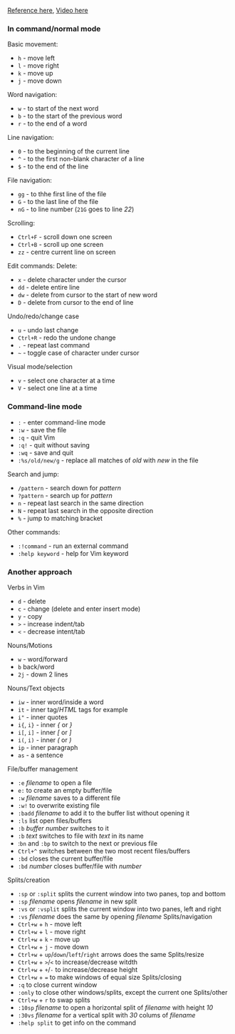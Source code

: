 [Reference here](https://ctoomey.com/mastering-the-vim-language-slides.pdf),
[Video here](https://youtu.be/wlR5gYd6um0)

### In command/normal mode

Basic movement:
- `h` - move left
- `l` - move right
- `k` - move up
- `j` - move down

Word navigation:
- `w` - to start of the next word
- `b` - to the start of the previous word
- `r` - to the end of a word

Line navigation:
- `0` - to the beginning of the current line
- `^` - to the first non-blank character of a line
- `$` - to the end of the line

File navigation:
- `gg` - to thhe first line of the file
- `G` - to the last line of the file
- `nG` - to line number (`21G` goes to line *22*)

Scrolling:
- `Ctrl+F` - scroll down one screen
- `Ctrl+B` - scroll up one screen
- `zz` - centre current line on screen

Edit commands:
Delete:
- `x` - delete character under the cursor
- `dd` - delete entire line
- `dw` - delete from cursor to the start of new word
- `D` - delete from cursor to the end of line

Undo/redo/change case
- `u` - undo last change
- `Ctrl+R` - redo the undone change
- `.` - repeat last command
- `~` - toggle case of character under cursor

Visual mode/selection
- `v` - select one character at a time
- `V` - select one line at a time

### Command-line mode
- `:` - enter command-line mode
- `:w` - save the file
- `:q` - quit Vim
- `:q!` - quit without saving
- `:wq` - save and quit
- `:%s/old/new/g` - replace all matches of *old* with *new* in the file

Search and jump:
- `/pattern` - search down for *pattern*
- `?pattern` - search up for *pattern*
- `n` - repeat last search in the same direction
- `N` - repeat last search in the opposite direction
- `%` - jump to matching bracket

Other commands:
- `:!command` - run an external command
- `:help keyword` - help for Vim keyword


### Another approach
Verbs in Vim
- `d` - delete  
- `c` - change (delete and enter insert mode)
- `y` - copy
- `>` - increase indent/tab
- `<` - decrease intent/tab

Nouns/Motions
- `w` - word/forward
- `b` back/word
- `2j` - down 2 lines

Nouns/Text objects
- `iw` - inner word/inside a word
- `it` - inner tag/*HTML* tags for example
- `i"` - inner quotes
- `i{`, `i}` - inner *{* or *}*
- `i[`, `i]` - inner *[* or *]*
- `i(`, `i)` - inner *(* or *)*
- `ip` - inner paragraph
- `as` - a sentence

File/buffer management
- `:e` *filename* to open a file
- `e:` to create an empty buffer/file
- `:w` *filename* saves to a different file
- `:w!` to overwrite existing file
- `:badd` *filename* to add it to the buffer list without opening it
- `:ls` list open files/buffers
- `:b` *buffer number* switches to it
- `:b` *text* switches to file with *text* in its name
- :`bn` and `:bp` to switch to the next or previous file
- `Ctrl+^` switches between the two most recent files/buffers
- `:bd` closes the current buffer/file
- `:bd` *number* closes buffer/file with *number*

Splits/creation
- `:sp` or `:split` splits the current window into two panes, top and bottom
- `:sp` *filename* opens *filename* in new split
- `:vs` or `:vsplit` splits the current window into two panes, left and right
- `:vs` *filename* does the same by opening *filename*
Splits/navigation
- `Ctrl+w` + `h` - move left
- `Ctrl+w` + `l` - move right
- `Ctrl+w` + `k` - move up
- `Ctrl+w` + `j` - move down
- `Ctrl+w` + `up`/`down`/`left`/`right` arrows does the same
Splits/resize
- `Ctrl+w` + `>`/`<` to increase/decrease witdth
- `Ctrl+w` + `+`/`-` to increase/decrease height
- `Ctrl+w` + `=` to make windows of equal size
Splits/closing
- `:q` to close current window
- `:only` to close other windows/splits, except the current one
Splits/other
- `Ctrl+w` + `r` to swap splits
- `:10sp` *filename* to open a horizontal split of *filename* with height *10*
- `:30vs` *filename* for a vertical split with *30* colums of *filename*
- `:help split` to get info on the command

